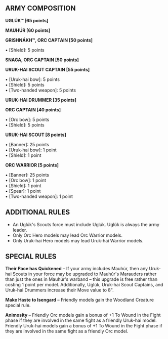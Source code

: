 ﻿## ARMY COMPOSITION

<div class="unitCard" markdown>

**UGLÚK™ [65 points]**

**MAUHÚR [60 points]**

**GRISHNÁKH™, ORC CAPTAIN [50 points]**

• [Shield]: 5 points  

**SNAGA, ORC CAPTAIN [50 points]**

**URUK-HAI SCOUT CAPTAIN [55 points]**

• [Uruk-hai bow]: 5 points  
• [Shield]: 5 points  
• [Two-handed weapon]: 5 points  

**URUK-HAI DRUMMER [35 points]**

**ORC CAPTAIN [40 points]**

• [Orc bow]: 5 points  
• [Shield]: 5 points  

**URUK-HAI SCOUT [8 points]**

• [Banner]: 25 points  
• [Uruk-hai bow]: 1 point  
• [Shield]: 1 point  

**ORC WARRIOR [5 points]**

• [Banner]: 25 points  
• [Orc bow]: 1 point  
• [Shield]: 1 point  
• [Spear]: 1 point  
• [Two-handed weapon]: 1 point  

</div>

## ADDITIONAL RULES

- An Uglúk's Scouts force must include Uglúk. Uglúk is always the army leader.
- Only Orc Hero models may lead Orc Warrior models.
- Only Uruk-hai Hero models may lead Uruk-hai Warrior models.

## SPECIAL RULES

**Their Pace has Quickened** – If your army includes Mauhúr, then any Uruk-hai Scouts in your force may be upgraded to Mauhúr's Marauders rather than just the ones in Mauhúr's warband – this upgrade is free rather than costing 1 point per model. Additionally, Uglúk, Uruk-hai Scout Captains, and Uruk-hai Drummers increase their Move value to 8".

**Make Haste to Isengard** – Friendly models gain the Woodland Creature special rule.

**Animosity** – Friendly Orc models gain a bonus of +1 To Wound in the Fight phase if they are involved in the same fight as a friendly Uruk-hai model. Friendly Uruk-hai models gain a bonus of +1 To Wound in the Fight phase if they are involved in the same fight as a friendly Orc model.
